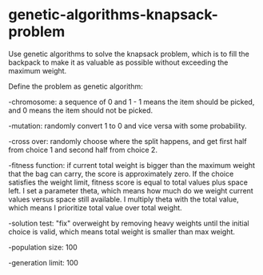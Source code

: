 # genetic-algorithms-knapsack-problem
Use genetic algorithms to solve the knapsack problem, which is to fill the backpack to make it as valuable as possible without exceeding the maximum weight. 


Define the problem as genetic algorithm:

-chromosome: a sequence of 0 and 1 - 1 means the item should be picked, and 0 means the item should not be picked.

-mutation: randomly convert 1 to 0 and vice versa with some probability.

-cross over: randomly choose where the split happens, and get first half from choice 1 and second half from choice 2. 

-fitness function: if current total weight is bigger than the maximum weight that the bag can carry, the score is approximately zero. If the choice satisfies the weight limit, fitness score is equal to total values plus space left. I set a parameter theta, which means how much do we weight current values versus space still available. I multiply theta with the total value, which means I prioritize total value over total weight. 

-solution test: "fix" overweight by removing heavy weights until the initial choice is valid, which means total weight is smaller than max weight.

-population size: 100

-generation limit: 100
